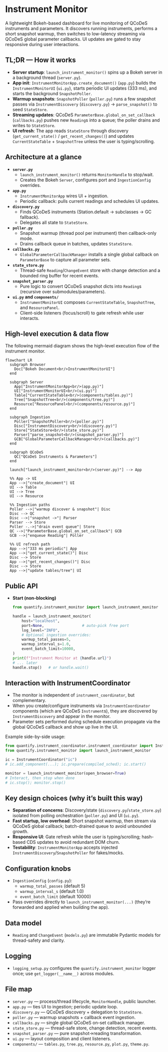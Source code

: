 # Instrument Monitor

A lightweight Bokeh-based dashboard for live monitoring of QCoDeS instruments and parameters. It discovers running instruments, performs a short snapshot warmup, then switches to low-latency streaming via QCoDeS global parameter callbacks. UI updates are gated to stay responsive during user interactions.

## TL;DR — How it works

- **Server startup**: `launch_instrument_monitor()` spins up a Bokeh server in a background thread (`server.py`).
- **App init**: `InstrumentMonitorApp.create_document()` (`app.py`) builds the `InstrumentMonitorUI` (`ui.py`), starts periodic UI updates (333 ms), and starts the background `SnapshotPoller`.
- **Warmup snapshots**: `SnapshotPoller` (`poller.py`) runs a few snapshot passes via `InstrumentDiscovery` (`discovery.py`) -> `parse_snapshot()` to seed `StateStore`.
- **Streaming updates**: QCoDeS `ParameterBase.global_on_set_callback` (`callbacks.py`) pushes new `Reading`s into a queue; the poller drains and writes to `StateStore`.
- **UI refresh**: The app reads `StateStore` through discovery (`get_current_state()` / `get_recent_changes()`) and updates `CurrentStateTable` + `SnapshotTree` unless the user is typing/scrolling.

## Architecture at a glance

- **`server.py`**
  - `launch_instrument_monitor()` returns `MonitorHandle` to stop/wait.
  - Creates the Bokeh `Server`, configures port and `IngestionConfig` overrides.
- **`app.py`**
  - `InstrumentMonitorApp` wires UI + ingestion.
  - Periodic callback: pulls current readings and schedules UI updates.
- **`discovery.py`**
  - Finds QCoDeS instruments (Station.default → subclasses → GC fallback).
  - Delegates all state to `StateStore`.
- **`poller.py`**
  - Snapshot warmup (thread pool per instrument) then callback-only mode.
  - Drains callback queue in batches, updates `StateStore`.
- **`callbacks.py`**
  - `GlobalParameterCallbackManager` installs a single global callback on `ParameterBase` to capture all parameter sets.
- **`state_store.py`**
  - Thread-safe `Reading`/`ChangeEvent` store with change detection and a bounded ring buffer for recent events.
- **`snapshot_parser.py`**
  - Pure logic to convert QCoDeS snapshot dicts into `Reading`s (recursive over submodules/parameters).
- **`ui.py` and `components/`**
  - `InstrumentMonitorUI` composes `CurrentStateTable`, `SnapshotTree`, and `ResourcePanel`.
  - Client-side listeners (focus/scroll) to gate refresh while user interacts.

## High-level execution & data flow

The following mermaid diagram shows the high-level execution flow of the instrument monitor.

```mermaid
flowchart LR
  subgraph Browser
    Doc["Bokeh Document<br/>InstrumentMonitorUI"]
  end

  subgraph Server
    App["InstrumentMonitorApp<br/>(app.py)"]
    UI["InstrumentMonitorUI<br/>(ui.py)"]
    Table["CurrentStateTable<br/>(components/tables.py)"]
    Tree["SnapshotTree<br/>(components/tree.py)"]
    Resource["ResourcePanel<br/>(components/resource.py)"]
  end

  subgraph Ingestion
    Poller["SnapshotPoller<br/>(poller.py)"]
    Disc["InstrumentDiscovery<br/>(discovery.py)"]
    Store["StateStore<br/>(state_store.py)"]
    Parser["parse_snapshot<br/>(snapshot_parser.py)"]
    GCB["GlobalParameterCallbackManager<br/>(callbacks.py)"]
  end

  subgraph QCoDeS
    QC["QCoDeS Instruments & Parameters"]
  end

  launch["launch_instrument_monitor<br/>(server.py)"] --> App

  %% App -> UI
  App -->|"create_document"| UI
  UI --> Table
  UI --> Tree
  UI --> Resource

  %% Ingestion paths
  Poller -->|"warmup discover & snapshot"| Disc
  Disc --> QC
  Disc -->|"snapshot ->"| Parser
  Parser --> Store
  Poller -.->|"drain event queue"| Store
  QC -->|"ParameterBase.global_on_set_callback"| GCB
  GCB -->|"enqueue Reading"| Poller

  %% UI refresh path
  App -->|"333 ms periodic"| App
  App -->|"get_current_state()"| Disc
  Disc --> Store
  App -->|"get_recent_changes()"| Disc
  Disc --> Store
  App -->|"update tables/tree"| UI
```

## Public API

- **Start (non-blocking)**

  ```python
  from quantify.instrument_monitor import launch_instrument_monitor

  handle = launch_instrument_monitor(
      host="localhost",
      port=None,                 # auto-pick free port
      log_level="INFO",
      # Optional ingestion overrides:
      warmup_total_passes=5,
      warmup_interval_s=1.0,
      event_batch_limit=10000,
  )
  print(f"Instrument Monitor at {handle.url}")
  # ... later
  handle.stop()   # or handle.wait()
  ```

## Interaction with InstrumentCoordinator

- The monitor is independent of `instrument_coordinator`, but complementary.
- When you create/configure instruments via `InstrumentCoordinator` components (which are QCoDeS `Instrument`s), they are discovered by `InstrumentDiscovery` and appear in the monitor.
- Parameter sets performed during schedule execution propagate via the global QCoDeS callback and show up live in the UI.

Example side-by-side usage:

```python
from quantify.instrument_coordinator.instrument_coordinator import InstrumentCoordinator
from quantify.instrument_monitor import launch_instrument_monitor

ic = InstrumentCoordinator("ic")
# ic.add_component(...); ic.prepare(compiled_sched); ic.start()

monitor = launch_instrument_monitor(open_browser=True)
# Interact, then stop when done
# ic.stop(); monitor.stop()
```

## Key design choices (why it’s built this way)

- **Separation of concerns**: Discovery/state (`discovery.py`/`state_store.py`) isolated from polling orchestration (`poller.py`) and UI (`ui.py`).
- **Fast startup, low overhead**: Short snapshot warmup, then stream via QCoDeS global callback; batch-drained queue to avoid unbounded growth.
- **Responsive UI**: Gate refresh while the user is typing/scrolling; hash-based CDS updates to avoid redundant DOM churn.
- **Testability**: `InstrumentMonitorApp` accepts injected `InstrumentDiscovery`/`SnapshotPoller` for fakes/mocks.

## Configuration knobs

- `IngestionConfig` (`config.py`):
  - `warmup_total_passes` (default 5)
  - `warmup_interval_s` (default 1.0)
  - `event_batch_limit` (default 10000)
- Pass overrides directly to `launch_instrument_monitor(...)` (they’re forwarded and applied when building the app).

## Data model

- `Reading` and `ChangeEvent` (`models.py`) are immutable Pydantic models for thread-safety and clarity.

## Logging

- `logging_setup.py` configures the `quantify.instrument_monitor` logger once; use `get_logger(__name__)` across modules.

## File map

- `server.py` — process/thread lifecycle, `MonitorHandle`, public launcher.
- `app.py` — ties UI to ingestion; periodic update loop.
- `discovery.py` — QCoDeS discovery + delegation to `StateStore`.
- `poller.py` — warmup snapshots + callback event ingestion.
- `callbacks.py` — single global QCoDeS on-set callback manager.
- `state_store.py` — thread-safe store, change detection, recent events.
- `snapshot_parser.py` — pure snapshot→reading transformation.
- `ui.py` — layout composition and client listeners.
- `components/` — `tables.py`, `tree.py`, `resource.py`, `plot.py`, `theme.py`.
